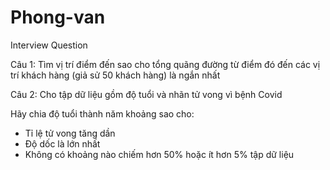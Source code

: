 # Phong-van
Interview Question

Câu 1: Tìm vị trí điểm đến sao cho tổng quãng đường từ điểm đó đến các vị trí khách hàng (giả sử 50 khách hàng) là ngắn nhất

Câu 2: Cho tập dữ liệu gồm độ tuổi và nhãn tử vong vì bệnh Covid

Hãy chia độ tuổi thành năm khoảng sao cho:
- Tỉ lệ tử vong tăng dần
- Độ dốc là lớn nhất
- Không có khoảng nào chiếm hơn 50% hoặc ít hơn 5% tập dữ liệu
